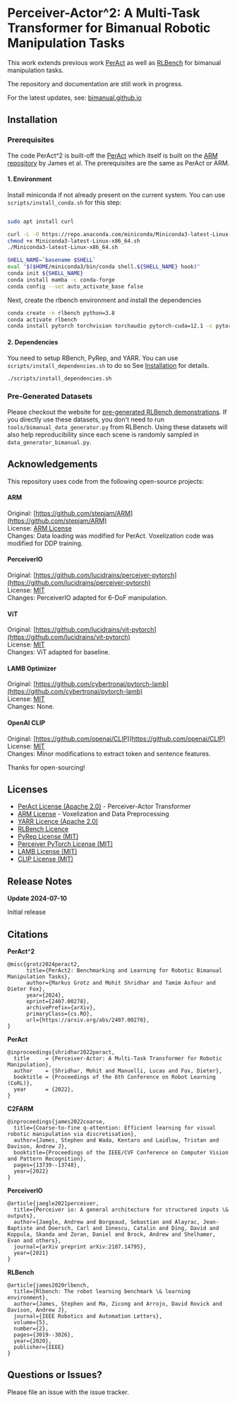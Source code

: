 # Perceiver-Actor^2: A Multi-Task Transformer for Bimanual Robotic Manipulation Tasks

This work extends previous work [PerAct](https://peract.github.io) as well as
[RLBench](https://sites.google.com/view/rlbench) for bimanual manipulation
tasks.

The repository and documentation are still work in progress.

For the latest updates, see: [bimanual.github.io](https://bimanual.github.io)


## Installation

### Prerequisites

The code PerAct^2 is built-off the [PerAct](https://peract.github.io) which itself is
built on the [ARM repository](https://github.com/stepjam/ARM) by James et al.
The prerequisites are the same as PerAct or ARM. 

#### 1. Environment


Install miniconda if not already present on the current system.
You can use `scripts/install_conda.sh` for this step:

```bash

sudo apt install curl 

curl -L -O https://repo.anaconda.com/miniconda/Miniconda3-latest-Linux-x86_64.sh
chmod +x Miniconda3-latest-Linux-x86_64.sh 
./Miniconda3-latest-Linux-x86_64.sh

SHELL_NAME=`basename $SHELL`
eval "$($HOME/miniconda3/bin/conda shell.${SHELL_NAME} hook)"
conda init ${SHELL_NAME}
conda install mamba -c conda-forge
conda config --set auto_activate_base false
```

Next, create the rlbench environment and install the dependencies

```bash
conda create -n rlbench python=3.8
conda activate rlbench
conda install pytorch torchvision torchaudio pytorch-cuda=12.1 -c pytorch -c nvidia
```


#### 2. Dependencies

You need to setup RBench, PyRep, and YARR. 
You  can use `scripts/install_dependencies.sh` to do so
See [Installation](INSTALLATION.md) for details.

```bash
./scripts/install_dependencies.sh
```



### Pre-Generated Datasets


Please checkout the website for [pre-generated RLBench
demonstrations](https://bimanual.github.io). If you directly use these
datasets, you don't need to run `tools/bimanual_data_generator.py` from
RLBench. Using these datasets will also help reproducibility since each scene
is randomly sampled in `data_generator_bimanual.py`.



## Acknowledgements

This repository uses code from the following open-source projects:

#### ARM 
Original:  [https://github.com/stepjam/ARM](https://github.com/stepjam/ARM)  
License: [ARM License](https://github.com/stepjam/ARM/LICENSE)    
Changes: Data loading was modified for PerAct. Voxelization code was modified for DDP training.

#### PerceiverIO
Original: [https://github.com/lucidrains/perceiver-pytorch](https://github.com/lucidrains/perceiver-pytorch)   
License: [MIT](https://github.com/lucidrains/perceiver-pytorch/blob/main/LICENSE)   
Changes: PerceiverIO adapted for 6-DoF manipulation.

#### ViT
Original: [https://github.com/lucidrains/vit-pytorch](https://github.com/lucidrains/vit-pytorch)     
License: [MIT](https://github.com/lucidrains/vit-pytorch/blob/main/LICENSE)   
Changes: ViT adapted for baseline.   

#### LAMB Optimizer
Original: [https://github.com/cybertronai/pytorch-lamb](https://github.com/cybertronai/pytorch-lamb)   
License: [MIT](https://github.com/cybertronai/pytorch-lamb/blob/master/LICENSE)   
Changes: None.

#### OpenAI CLIP
Original: [https://github.com/openai/CLIP](https://github.com/openai/CLIP)  
License: [MIT](https://github.com/openai/CLIP/blob/main/LICENSE)  
Changes: Minor modifications to extract token and sentence features.

Thanks for open-sourcing! 

## Licenses
- [PerAct License (Apache 2.0)](LICENSE) - Perceiver-Actor Transformer
- [ARM License](ARM_LICENSE) - Voxelization and Data Preprocessing 
- [YARR Licence (Apache 2.0)](https://github.com/stepjam/YARR/blob/main/LICENSE)
- [RLBench Licence](https://github.com/stepjam/RLBench/blob/master/LICENSE)
- [PyRep License (MIT)](https://github.com/stepjam/PyRep/blob/master/LICENSE)
- [Perceiver PyTorch License (MIT)](https://github.com/lucidrains/perceiver-pytorch/blob/main/LICENSE)
- [LAMB License (MIT)](https://github.com/cybertronai/pytorch-lamb/blob/master/LICENSE)
- [CLIP License (MIT)](https://github.com/openai/CLIP/blob/main/LICENSE)

## Release Notes

**Update 2024-07-10**

Initial release


## Citations 


**PerAct^2**
```
@misc{grotz2024peract2,
      title={PerAct2: Benchmarking and Learning for Robotic Bimanual Manipulation Tasks}, 
      author={Markus Grotz and Mohit Shridhar and Tamim Asfour and Dieter Fox},
      year={2024},
      eprint={2407.00278},
      archivePrefix={arXiv},
      primaryClass={cs.RO},
      url={https://arxiv.org/abs/2407.00278}, 
}
```

**PerAct**
```
@inproceedings{shridhar2022peract,
  title     = {Perceiver-Actor: A Multi-Task Transformer for Robotic Manipulation},
  author    = {Shridhar, Mohit and Manuelli, Lucas and Fox, Dieter},
  booktitle = {Proceedings of the 6th Conference on Robot Learning (CoRL)},
  year      = {2022},
}
```

**C2FARM**
```
@inproceedings{james2022coarse,
  title={Coarse-to-fine q-attention: Efficient learning for visual robotic manipulation via discretisation},
  author={James, Stephen and Wada, Kentaro and Laidlow, Tristan and Davison, Andrew J},
  booktitle={Proceedings of the IEEE/CVF Conference on Computer Vision and Pattern Recognition},
  pages={13739--13748},
  year={2022}
}
```

**PerceiverIO**
```
@article{jaegle2021perceiver,
  title={Perceiver io: A general architecture for structured inputs \& outputs},
  author={Jaegle, Andrew and Borgeaud, Sebastian and Alayrac, Jean-Baptiste and Doersch, Carl and Ionescu, Catalin and Ding, David and Koppula, Skanda and Zoran, Daniel and Brock, Andrew and Shelhamer, Evan and others},
  journal={arXiv preprint arXiv:2107.14795},
  year={2021}
}
```

**RLBench**
```
@article{james2020rlbench,
  title={Rlbench: The robot learning benchmark \& learning environment},
  author={James, Stephen and Ma, Zicong and Arrojo, David Rovick and Davison, Andrew J},
  journal={IEEE Robotics and Automation Letters},
  volume={5},
  number={2},
  pages={3019--3026},
  year={2020},
  publisher={IEEE}
}
```

## Questions or Issues?

Please file an issue with the issue tracker.  
